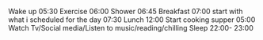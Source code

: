 Wake up 05:30 
Exercise 06:00
Shower 06:45
Breakfast 07:00
start with what i scheduled for the day 07:30
Lunch 12:00
Start cooking supper 05:00
Watch Tv/Social media/Listen to music/reading/chilling
Sleep 22:00- 23:00
